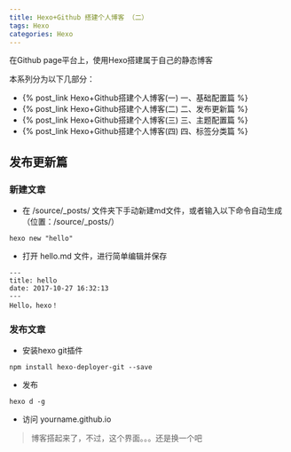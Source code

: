 ```yaml
---
title: Hexo+Github 搭建个人博客 （二）
tags: Hexo
categories: Hexo
---
```

在Github page平台上，使用Hexo搭建属于自己的静态博客

本系列分为以下几部分：
* {% post_link Hexo+Github搭建个人博客(一) 一、基础配置篇 %}
* {% post_link Hexo+Github搭建个人博客(二) 二、发布更新篇 %}
* {% post_link Hexo+Github搭建个人博客(三) 三、主题配置篇 %}
* {% post_link Hexo+Github搭建个人博客(四) 四、标签分类篇 %}


## 发布更新篇

### 新建文章
* 在 /source/_posts/ 文件夹下手动新建md文件，或者输入以下命令自动生成（位置：/source/_posts/）

```
hexo new "hello"
```

* 打开 hello.md 文件，进行简单编辑并保存

```
---
title: hello
date: 2017-10-27 16:32:13
---
Hello，hexo！

```

### 发布文章
* 安装hexo git插件

```
npm install hexo-deployer-git --save
```

* 发布

```
hexo d -g
```

* 访问 yourname.github.io

> 博客搭起来了，不过，这个界面。。。还是换一个吧